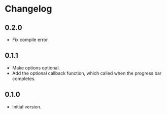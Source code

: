# Changelog

## 0.2.0

* Fix compile error

## 0.1.1

* Make options optional.
* Add the optional callback function, which called when the progress bar completes.

## 0.1.0

* Initial version.
